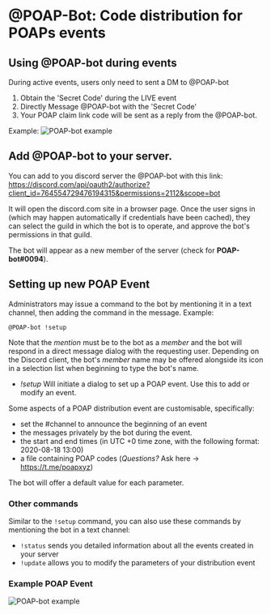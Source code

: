 # @POAP-Bot: Code distribution for POAPs events

## Using @POAP-bot during events

During active events, users only need to sent a DM to @POAP-bot

1. Obtain the 'Secret Code' during the LIVE event
2. Directly Message @POAP-bot with the 'Secret Code'
3. Your POAP claim link code will be sent as a reply from the @POAP-bot.

Example:
![POAP-bot example](https://res.cloudinary.com/dbiqkiypz/image/upload/v1604692202/Screen_Shot_2020-11-06_at_16.45.29_ylsa5z.png)

## Add @POAP-bot to your server.

You can add to you discord server the @POAP-bot with this link:
https://discord.com/api/oauth2/authorize?client_id=764554729476194315&permissions=2112&scope=bot

It will open the discord.com site in a browser page. Once the user signs in (which may happen automatically if credentials have been cached), they can select the guild in which the bot is to operate, and approve the bot's permissions in that guild.

The bot will appear as a new member of the server (check for __POAP-bot#0094__).

## Setting up new POAP Event

Administrators may issue a command to the bot by mentioning it in a text channel, then adding the command in the message. Example:

`@POAP-bot !setup`

Note that the _mention_ must be to the bot as a _member_ and the bot will respond in a direct message dialog with the requesting user. Depending on the Discord client, the bot's _member_ name may be offered alongside its icon in a selection list when beginning to type the bot's name.

- _!setup_ Will initiate a dialog to set up a POAP event. Use this to add or modify an event.

Some aspects of a POAP distribution event are customisable, specifically:

- set the #channel to announce the beginning of an event
- the messages privately by the bot during the event.
- the start and end times (in UTC +0 time zone, with the following format: 2020-08-18 13:00)
- a file containing POAP codes (_Questions?_ Ask here -> https://t.me/poapxyz)

The bot will offer a default value for each parameter.

### Other commands
Similar to the `!setup` command, you can also use these commands by mentioning the bot in a text channel:
- `!status` sends you detailed information about all the events created in your server
- `!update` allows you to modify the parameters of your distribution event

### Example POAP Event

![POAP-bot example](https://res.cloudinary.com/dbiqkiypz/image/upload/v1615833420/Screen_Shot_2021-03-15_at_15.35.22_iggkoj.png)
